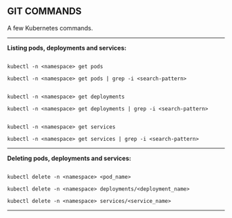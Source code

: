 GIT COMMANDS
-----------------------------------------------------------------------

A few Kubernetes commands.

-----------------------------------------------------------------------

**Listing pods, deployments and services:**

```

kubectl -n <namespace> get pods

kubectl -n <namespace> get pods | grep -i <search-pattern>

```

```

kubectl -n <namespace> get deployments

kubectl -n <namespace> get deployments | grep -i <search-pattern>

```

```

kubectl -n <namespace> get services

kubectl -n <namespace> get services | grep -i <search-pattern>

```

-----------------------------------------------------------------------


**Deleting pods, deployments and services:**

```

kubectl delete -n <namespace> <pod_name>

kubectl delete -n <namespace> deployments/<deployment_name>

kubectl delete -n <namespace> services/<service_name>

```

-----------------------------------------------------------------------
